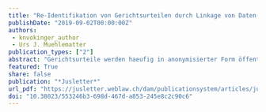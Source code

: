 ```yaml
---
title: "Re-Identifikation von Gerichtsurteilen durch Linkage von Daten(banken)"
publishDate: "2019-09-02T00:00:00Z"
authors: 
 - knvokinger_author
 - Urs J. Muehlematter
publication_types: ["2"]
abstract: "Gerichtsurteile werden haeufig in anonymisierter Form öffentlich zugaenglich gemacht. In der vorliegenden Studie haben wir untersucht, ob es mit der Methodik des Linkage – der Verbindung von verschiedenen, oeffentlich zugänglichen Daten(banken) – moeglich ist, Urteile zu re-identifizieren. Materiell interessierten uns die Fragestellungen, welche pharmazeutischen Unternehmen zwischen 2000 und 2018 in einem Verfahren gegen (Preis-)Verfügungen des BAG vor Bundesgericht involviert und welche Arzneimittel davon betroffen waren. Wir erzielten eine Re-Identifikation in 84% der Fälle. Dies wirft neue Fragen zur Anonymisierung von Daten auf."
featured: True
share: false
publication: "*Jusletter*"
url_pdf: "https://jusletter.weblaw.ch/dam/publicationsystem/articles/jusletter/2019/990/re-identifikation-vo_21cb82c096/Jusletter_re-identifikation-vo_21cb82c096_de.pdf"
doi: "10.38023/553246b3-698d-467d-a853-245e8c2c90c6"
---
```

